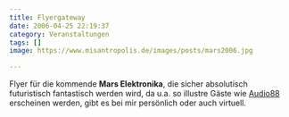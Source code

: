 ```yaml
---
title: Flyergateway
date: 2006-04-25 22:19:37
category: Veranstaltungen
tags: []
image: https://www.misantropolis.de/images/posts/mars2006.jpg

---
```


Flyer für die kommende **Mars Elektronika**, die sicher absolutisch futuristisch fantastisch werden wird, da u.a. so illustre Gäste wie [Audio88](http://www.audio88.de) erscheinen werden, gibt es bei mir persönlich oder auch virtuell.
